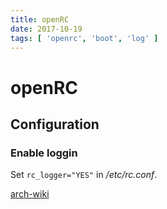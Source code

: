 ```yaml
---
title: openRC
date: 2017-10-19
tags: [ 'openrc', 'boot', 'log' ]
---
```


# openRC

## Configuration

### Enable loggin

Set `rc_logger="YES"` in */etc/rc.conf*.

[arch-wiki](https://wiki.archlinux.org/index.php/OpenRC#Boot_logs)
